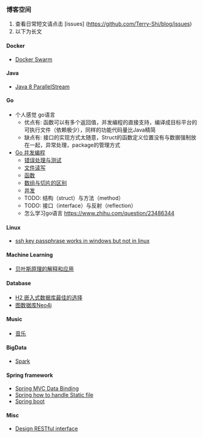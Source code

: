 ### 博客空间  
1. 查看日常短文请点击 [issues] (https://github.com/Terry-Shi/blog/issues)
2. 以下为长文

#### Docker
- [Docker Swarm](docker/Docker_Swarm.md)

#### Java
- [Java 8 ParallelStream](java/Java8-ParallelStream.md)

#### Go
- 个人感觉 go语言
    - 优点有: 函数可以有多个返回值，并发编程的直接支持，编译成目标平台的可执行文件（依赖极少），同样的功能代码量比Java精简
    - 缺点有: 接口的实现方式太随意，Struct的函数定义位置没有与数据强制放在一起，异常处理，package的管理方式
- [Go 并发编程](go/go_concurrent_programming.md)
    - [错误处理与测试](go/error_and_exception_handling.md)
    - [文件读写](go/file_read_and_write.md)
    - [函数](go/function.md)
    - [数组与切片的区别](go/arra_slice.md)
    - [并发](go/go_concurrent_programming.md)
    - TODO: 结构（struct）与方法（method）
    - TODO: 接口（interface）与反射（reflection）
    - 怎么学习go语言 https://www.zhihu.com/question/23486344

#### Linux
- [ssh key passphrase works in windows but not in linux](linux/ssh_key_passphrase.md)

#### Machine Learning
- [贝叶斯原理的解释和应用](machinelearning/NaiveBayesian.md)

#### Database
- [H2 嵌入式数据库最佳的选择](database/H2.md)
- [图数据库Neo4j](database/Neo4j.md)

#### Music
- [音乐](music/Music.md)

#### BigData
- [Spark](bigdata/Spark.md)

#### Spring framework
- [Spring MVC Data Binding](spring/Spring-MVC-handle-static-file.md)
- [Spring how to handle Static file](spring/Spring-MVC-data-binding.md)
- [Spring boot](spring/Spring-Boot.md)

#### Misc
- [Design RESTful interface](java/Design-RESTful-interface.md)
 